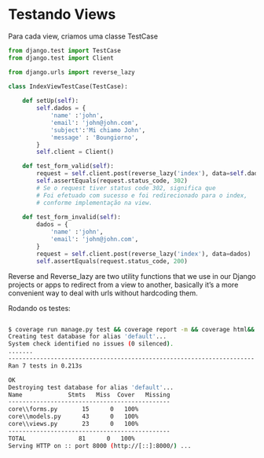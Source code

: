 # Testando Views

Para cada view, criamos uma classe TestCase

```python
from django.test import TestCase
from django.test import Client

from django.urls import reverse_lazy

class IndexViewTestCase(TestCase):
    
    def setUp(self):
        self.dados = {
            'name' :'john',
            'email': 'john@john.com',
            'subject':'Mi chiamo John',
            'message' : 'Boungiorno',
        }
        self.client = Client()

    def test_form_valid(self):
        request = self.client.post(reverse_lazy('index'), data=self.dados)
        self.assertEquals(request.status_code, 302)
        # Se o request tiver status code 302, significa que
        # Foi efetuado com sucesso e foi redirecionado para o index,
        # conforme implementação na view.
    
    def test_form_invalid(self):
        dados = {
            'name' :'john',
            'email': 'john@john.com',
        }
        request = self.client.post(reverse_lazy('index'), data=dados)
        self.assertEquals(request.status_code, 200)


```
Reverse and Reverse_lazy are two utility functions that we use in our Django projects or apps to redirect from a view to another, basically it’s a more convenient way to deal with urls without hardcoding them.


Rodando os testes:

```bash

$ coverage run manage.py test && coverage report -m && coverage html&& cd 'htmlcov/' && python -m http.server && cd ..
Creating test database for alias 'default'...
System check identified no issues (0 silenced).
.......
----------------------------------------------------------------------
Ran 7 tests in 0.213s

OK
Destroying test database for alias 'default'...
Name             Stmts   Miss  Cover   Missing
----------------------------------------------
core\\forms.py       15      0   100%
core\\models.py      43      0   100%
core\\views.py       23      0   100%
----------------------------------------------
TOTAL               81      0   100%
Serving HTTP on :: port 8000 (http://[::]:8000/) ...
```